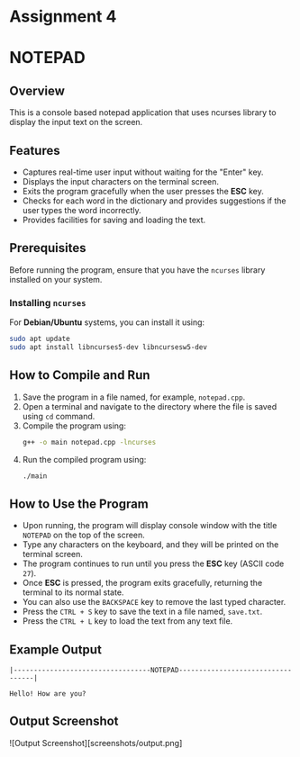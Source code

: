 # Assignment 4
# NOTEPAD

## Overview
This is a console based notepad application that uses ncurses library to display the input text on the screen.

## Features
- Captures real-time user input without waiting for the "Enter" key.
- Displays the input characters on the terminal screen.
- Exits the program gracefully when the user presses the **ESC** key.
- Checks for each word in the dictionary and provides suggestions if the user types the word incorrectly.
- Provides facilities for saving and loading the text.

## Prerequisites
Before running the program, ensure that you have the `ncurses` library installed on your system.

### Installing `ncurses`
For **Debian/Ubuntu** systems, you can install it using:
```bash
sudo apt update
sudo apt install libncurses5-dev libncursesw5-dev
```

## How to Compile and Run
1. Save the program in a file named, for example, `notepad.cpp`.
2. Open a terminal and navigate to the directory where the file is saved using `cd` command.
3. Compile the program using:
    ```bash
    g++ -o main notepad.cpp -lncurses
    ```
4. Run the compiled program using:
    ```bash
    ./main
    ```

## How to Use the Program
- Upon running, the program will display console window with the title `NOTEPAD` on the top of the screen.
- Type any characters on the keyboard, and they will be printed on the terminal screen.
- The program continues to run until you press the **ESC** key (ASCII code `27`).
- Once **ESC** is pressed, the program exits gracefully, returning the terminal to its normal state.
- You can also use the `BACKSPACE` key to remove the last typed character.
- Press the `CTRL + S` key to save the text in a file named, `save.txt`.
- Press the `CTRL + L` key to load the text from any text file.

## Example Output
```
|----------------------------------NOTEPAD----------------------------------|

Hello! How are you?
```

## Output Screenshot
![Output Screenshot][screenshots/output.png]

